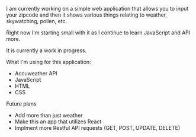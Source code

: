 I am currently working on a simple web application that allows you to input your zipcode and then it shows various things relating to weather, skywatching, pollen, etc. 

Right now I'm starting small with it as I continue to learn JavaScript and API more. 

It is currently a work in progress.

What I'm using for this application:
- Accuweather API
- JavaScript
- HTML
- CSS


Future plans
- Add more than just weather
- Make this an app that utilizes React
- Implment more Restful API requests (GET, POST, UPDATE, DELETE)
  
